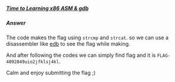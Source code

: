 ##### [Time to Learning x86 ASM & gdb](http://ringzer0team.com/challenges/11)
##### Answer

The code makes the flag using `strcmp` and `strcat`. so we can use a disassembler like [edb](http://freecode.com/projects/edebugger) to see the flag while making.

And after following the codes we can simply find flag and it is `FLAG-4092849uio2jfklsj4kl`.

Calm and enjoy submitting the flag ;)
